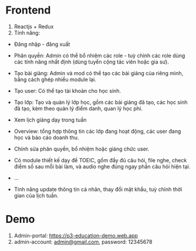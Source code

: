 # Frontend

1. Reactjs + Redux
2. Tính năng:

- Đăng nhập - đăng xuất
- Phân quyền: Admin có thể bổ nhiệm các role - tuỳ chỉnh các role dùng các tính năng nhất định (dùng tuyển cộng tác viên hoặc gia sư).
- Tạo bài giảng: Admin và mod có thể tạo các bài giảng của riêng mình, bằng cách ghép nhiều module lại.
- Tạo user: Có thể tạo tài khoản cho học sinh.
- Tạo lớp: Tạo và quản lý lớp học, gồm các bài giảng đã tạo, các học sinh đã tạo, kèm theo quản lý điểm danh, quan lý học phí.
- Xem lịch giảng dạy trong tuần
- Overview: tổng hợp thông tin các lớp đang hoạt động, các user đang học và báo cáo doanh thu.
- Chỉnh sửa phân quyền, bổ nhiệm hoặc giáng chức user.
- Có module thiết kế dạy đề TOEIC, gồm đầy đủ câu hỏi, file nghe, check điểm số sau mỗi bài làm, và audio nghe đúng ngay phần câu hỏi hiện tại.
- ...

- Tính năng update thông tin cá nhân, thay đổi mật khẩu, tuỳ chỉnh thời gian của lịch tuần.

# Demo

1. Admin-portal: https://p3-education-demo.web.app
2. admin-account: admin@gmail.com, password: 12345678
